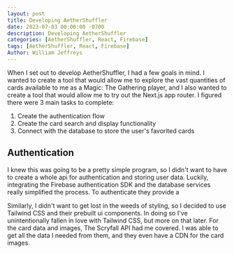 ```yaml
---
layout: post
title: Developing AetherShuffler
date: 2023-07-03 00:00:00 -0700
description: Developing AetherShuffler
categories: [AetherShuffler, React, Firebase]
tags: [AetherShuffler, React, Firebase]
Author: William Jeffreys
---
```


When I set out to develop AetherShuffler, I had a few goals in mind. I wanted to create a tool that would allow me to explore the vast quantities of cards available to me as a Magic: The Gathering player, and I also wanted to create a tool that would allow me to try out the Next.js app router. I figured there were 3 main tasks to complete: 

1. Create the authentication flow
2. Create the card search and display functionality
3. Connect with the database to store the user's favorited cards

## Authentication

 I knew this was going to be a pretty simple program, so I didn't want to have to create a whole api for authentication and storing user data. Luckily, integrating the Firebase authentication SDK and the database services really simplified the process. To authenticate they provide a
 
 
 
 Similarly, I didn't want to get lost in the weeds of styling, so I decided to use Tailwind CSS and their prebuilt ui components. In doing so I've unintentionally fallen in love with Tailwind CSS, but more on that later. For the card data and images, The Scryfall API had me covered. I was able to get all the data I needed from them, and they even have a CDN for the card images.